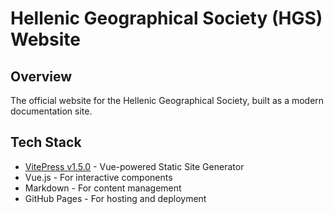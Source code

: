 # Hellenic Geographical Society (HGS) Website

## Overview
The official website for the Hellenic Geographical Society, built as a modern documentation site.

## Tech Stack
- [VitePress v1.5.0](https://vitepress.dev/) - Vue-powered Static Site Generator
- Vue.js - For interactive components
- Markdown - For content management
- GitHub Pages - For hosting and deployment
